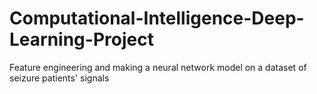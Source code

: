 # Computational-Intelligence-Deep-Learning-Project
 Feature engineering and making a neural network model on a dataset of seizure patients' signals
